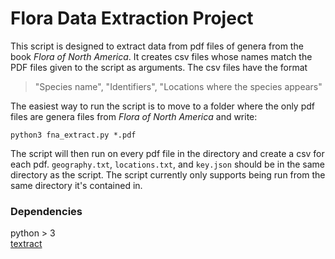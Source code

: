 # Flora Data Extraction Project

This script is designed to extract data from pdf files of genera from the book *Flora of North America*. It creates csv files whose names match the PDF files given to the script as arguments. The csv files have the format

> "Species name", "Identifiers", "Locations where the species appears"

The easiest way to run the script is to move to a folder where the only pdf files are genera files from *Flora of North America* and write:

    python3 fna_extract.py *.pdf

The script will then run on every pdf file in the directory and create a csv for each pdf. `geography.txt`, `locations.txt`, and `key.json` should be in the same directory as the script. The script currently only supports being run from the same directory it's contained in.

### Dependencies

python > 3  
[textract](https://textract.readthedocs.io/en/stable/)
